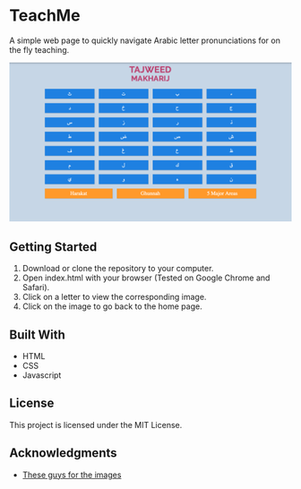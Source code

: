 # TeachMe

A simple web page to quickly navigate Arabic letter pronunciations for on the fly teaching.

![alt](https://github.com/ZachMansi/TeachMe/blob/master/Home.png)
## Getting Started

1. Download or clone the repository to your computer.
2. Open index.html with your browser (Tested on Google Chrome and Safari).
3. Click on a letter to view the corresponding image.
4. Click on the image to go back to the home page.

## Built With

- HTML
- CSS
- Javascript

## License

This project is licensed under the MIT License.

## Acknowledgments

- [These guys for the images](https://islamicclasses.com)
